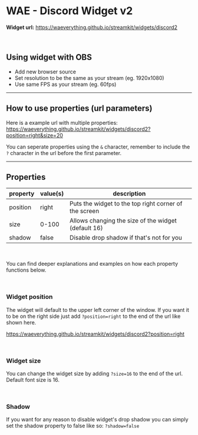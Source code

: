# WAE - Discord Widget v2

**Widget url:** https://waeverything.github.io/streamkit/widgets/discord2

<br>

## Using widget with OBS
- Add new browser source
- Set resolution to be the same as your stream (eg. 1920x1080)
- Use same FPS as your stream (eg. 60fps)

***

## How to use properties (url parameters)
Here is a example url with multiple properties: https://waeverything.github.io/streamkit/widgets/discord2?position=right&size=20

You can seperate properties using the `&` character, remember to include the `?` character in the url before the first parameter.

***

## Properties

property | value(s) | description
--- | --- | ---
position | right | Puts the widget to the top right corner of the screen
size | 0-100 | Allows changing the size of the widget (default 16)
shadow | false | Disable drop shadow if that's not for you

<br>

You can find deeper explanations and examples on how each property functions below.

<br>

### Widget position
The widget will default to the upper left corner of the window. If you want it to be on the right side just add `?position=right` to the end of the url like shown here.

https://waeverything.github.io/streamkit/widgets/discord2?position=right

<br>

### Widget size
You can change the widget size by adding `?size=16` to the end of the url. Default font size is 16.

<br>

### Shadow
If you want for any reason to disable widget's drop shadow you can simply set the shadow property to false like so: `?shadow=false`